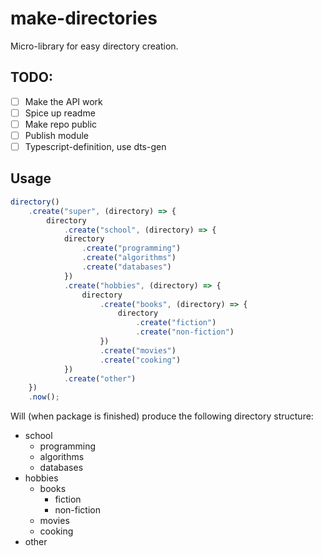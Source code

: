 # make-directories
Micro-library for easy directory creation. 

## TODO: 
- [ ] Make the API work
- [ ] Spice up readme 
- [ ] Make repo public 
- [ ] Publish module 
- [ ] Typescript-definition, use dts-gen

## Usage 
```javascript 
directory()
    .create("super", (directory) => {
        directory
            .create("school", (directory) => {
            directory
                .create("programming")
                .create("algorithms")
                .create("databases")
            })
            .create("hobbies", (directory) => {
                directory
                    .create("books", (directory) => {
                        directory
                            .create("fiction")
                            .create("non-fiction")
                    })
                    .create("movies")
                    .create("cooking")
            })
            .create("other")
    })
    .now(); 
```

Will (when package is finished) produce the following directory structure: 
* school
  * programming
  * algorithms
  * databases
* hobbies
  * books
    * fiction
    * non-fiction
  * movies
  * cooking
* other
